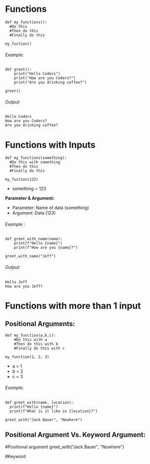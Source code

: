 # Functions

    def my_functions():
      #Do this
      #Then do this
      #Finally do this
       
    my_fuction() 

###### Example:

    def greet():
        print("Hello Coders")
        print("How are you Coders?")
        print("Are you drinking coffee?")

    greet()

###### Output:

    Hello Coders
    How are you Coders?
    Are you drinking coffee?
  
  
  
# Functions with Inputs

    def my_functions(something):
      #Do this with something
      #Then do this
      #Finally do this
      
    my_fuction(123) 
    
- something = 123

**Parameter & Argument:**
- Parameter: Name of data (something)
- Argument: Data (123)


###### Example :

    def greet_with_name(name):
        print(f"Hello {name}")
        print(f"How are you {name}?")

    greet_with_name("Jeff")
    
###### Output:

    Hello Jeff
    How are you Jeff?


# Functions with more than 1 input
## Positional Arguments:

    def my_function(a,b,c):
        #Do this with a
        #Then do this with b
        #Finally do this with c

    my_function(1, 2, 3)

- a = 1
- b = 2
- c = 3

###### Example:

    def greet_with(name, location):
      print(f"Hello {name}")
      print(f"What is it like in {location}?")

    greet_with("Jack Bauer", "Nowhere")
    
 ## Positional Argument Vs. Keyword Argument:
 
 #Positional argument
 greet_with("Jack Bauer", "Nowhere")
 
 #Keyword 
 
